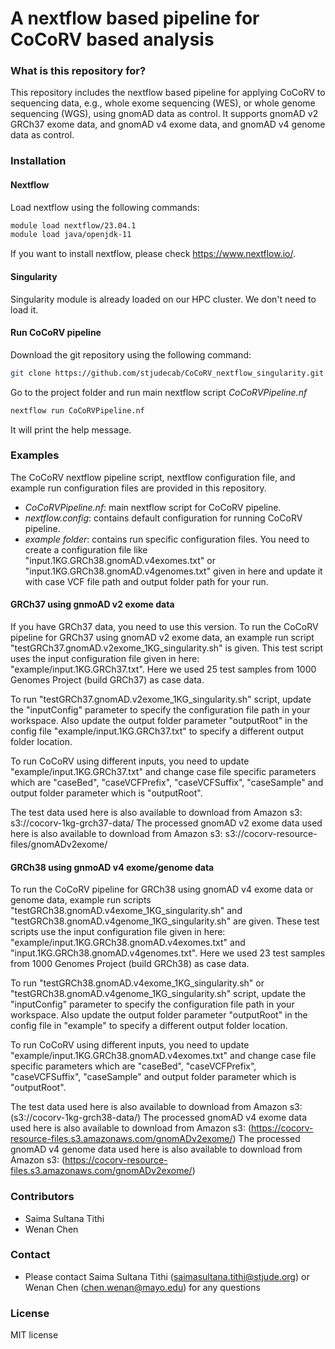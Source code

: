 # A nextflow based pipeline for CoCoRV based analysis #

### What is this repository for? ###
This repository includes the nextflow based pipeline for applying CoCoRV to sequencing data, e.g., whole exome sequencing (WES), or whole genome sequencing (WGS), using gnomAD data as control. It supports gnomAD v2 GRCh37 exome data, and gnomAD v4 exome data, and gnomAD v4 genome data as control.    

### Installation ###

#### Nextflow ####
Load nextflow using the following commands:
```bash
module load nextflow/23.04.1
module load java/openjdk-11
```
If you want to install nextflow, please check https://www.nextflow.io/.

#### Singularity ####
Singularity module is already loaded on our HPC cluster. We don't need to load it.

#### Run CoCoRV pipeline ####
Download the git repository using the following command:
```bash
git clone https://github.com/stjudecab/CoCoRV_nextflow_singularity.git
```
Go to the project folder and run main nextflow script *CoCoRVPipeline.nf*
```bash
nextflow run CoCoRVPipeline.nf
```
It will print the help message.

### Examples ###
The CoCoRV nextflow pipeline script, nextflow configuration file, and example run configuration files are provided in this repository.

* *CoCoRVPipeline.nf*: main nextflow script for CoCoRV pipeline.
* *nextflow.config*: contains default configuration for running CoCoRV pipeline.
* *example folder*: contains run specific configuration files. You need to create a configuration file like "input.1KG.GRCh38.gnomAD.v4exomes.txt" or "input.1KG.GRCh38.gnomAD.v4genomes.txt" given in here and update it with case VCF file path and output folder path for your run.

#### GRCh37 using gnmoAD v2 exome data ####
If you have GRCh37 data, you need to use this version. To run the CoCoRV pipeline for GRCh37 using gnomAD v2 exome data, an example run script "testGRCh37.gnomAD.v2exome_1KG_singularity.sh" is given. This test script uses the input configuration file given in here: "example/input.1KG.GRCh37.txt". Here we used 25 test samples from 1000 Genomes Project (build GRCh37) as case data.

To run "testGRCh37.gnomAD.v2exome_1KG_singularity.sh" script, update the "inputConfig" parameter to specify the configuration file path in your workspace. Also update the output folder parameter "outputRoot" in the config file "example/input.1KG.GRCh37.txt" to specify a different output folder location.

To run CoCoRV using different inputs, you need to update "example/input.1KG.GRCh37.txt" and change case file specific parameters which are "caseBed", "caseVCFPrefix", "caseVCFSuffix", "caseSample" and output folder parameter which is "outputRoot".

The test data used here is also available to download from Amazon s3: s3://cocorv-1kg-grch37-data/
The processed gnomAD v2 exome data used here is also available to download from Amazon s3: s3://cocorv-resource-files/gnomADv2exome/

#### GRCh38 using gnmoAD v4 exome/genome data ####
To run the CoCoRV pipeline for GRCh38 using gnomAD v4 exome data or genome data, example run scripts "testGRCh38.gnomAD.v4exome_1KG_singularity.sh" and "testGRCh38.gnomAD.v4genome_1KG_singularity.sh" are given. These test scripts use the input configuration file given in here: "example/input.1KG.GRCh38.gnomAD.v4exomes.txt" and "input.1KG.GRCh38.gnomAD.v4genomes.txt". Here we used 23 test samples from 1000 Genomes Project (build GRCh38) as case data.

To run "testGRCh38.gnomAD.v4exome_1KG_singularity.sh" or "testGRCh38.gnomAD.v4genome_1KG_singularity.sh" script, update the "inputConfig" parameter to specify the configuration file path in your workspace. Also update the output folder parameter "outputRoot" in the config file in "example" to specify a different output folder location.

To run CoCoRV using different inputs, you need to update "example/input.1KG.GRCh38.gnomAD.v4exomes.txt" and change case file specific parameters which are "caseBed", "caseVCFPrefix", "caseVCFSuffix", "caseSample" and output folder parameter which is "outputRoot".

The test data used here is also available to download from Amazon s3: (s3://cocorv-1kg-grch38-data/)
The processed gnomAD v4 exome data used here is also available to download from Amazon s3: (https://cocorv-resource-files.s3.amazonaws.com/gnomADv2exome/)
The processed gnomAD v4 genome data used here is also available to download from Amazon s3: (https://cocorv-resource-files.s3.amazonaws.com/gnomADv2exome/)

### Contributors ###
* Saima Sultana Tithi
* Wenan Chen

### Contact ###
* Please contact Saima Sultana Tithi (saimasultana.tithi@stjude.org) or Wenan Chen (chen.wenan@mayo.edu) for any questions

### License ###
MIT license
